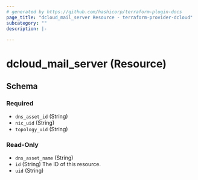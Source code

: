 ```yaml
---
# generated by https://github.com/hashicorp/terraform-plugin-docs
page_title: "dcloud_mail_server Resource - terraform-provider-dcloud"
subcategory: ""
description: |-
  
---
```


# dcloud_mail_server (Resource)





<!-- schema generated by tfplugindocs -->
## Schema

### Required

- `dns_asset_id` (String)
- `nic_uid` (String)
- `topology_uid` (String)

### Read-Only

- `dns_asset_name` (String)
- `id` (String) The ID of this resource.
- `uid` (String)


